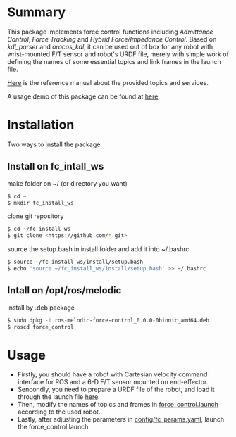 # Summary

This package implements force control functions including *Admittance Control*, *Force Tracking* and *Hybrid Force/Impedance Control*. Based on *kdl_parser* and *orocos_kdl*, it can be used out of box for any robot with wrist-mounted F/T sensor and robot's URDF file, merely with simple work of defining the names of some essential topics and link frames in the launch file.

[Here](./fc_install_ws/install/share/force_control/README.md) is the reference manual about the provided topics and services.

A usage demo of this package can be found at [here](https://youtu.be/0Q9AND165co).  

# Installation

Two ways to install the package.

## Install on fc_intall_ws

make folder on ~/ (or directory you want)
```sh
$ cd ~
$ mkdir fc_install_ws
```

clone git repository
```sh
$ cd ~/fc_install_ws 
$ git clone <https://github.com/*.git>
```
source the setup.bash in install folder and add it into ~/.bashrc
```sh
$ source ~/fc_install_ws/install/setup.bash
$ echo 'source ~/fc_install_ws/install/setup.bash' >> ~/.bashrc
```

## Intall on /opt/ros/melodic

install by .deb package
```sh
$ sudo dpkg -i ros-melodic-force-control_0.0.0-0bionic_amd64.deb
$ roscd force_control
```

# Usage

- Firstly, you should have a robot with Cartesian velocity command interface for ROS and a 6-D F/T sensor mounted on end-effector.
- Sencondly, you need to prepare a URDF file of the robot, and load it through the launch file [here](./fc_install_ws/install/share/force_control/launch/robot_bringup.launch).
- Then, modify the names of topics and frames in [force_control.launch](./fc_install_ws/install/share/force_control/launch/force_control.launch) according to the used robot.
- Lastly, after adjusting the parameters in [config/fc_params.yaml](./fc_install_ws/install/share/force_control/config/fc_params.yaml), launch the force_control.launch

